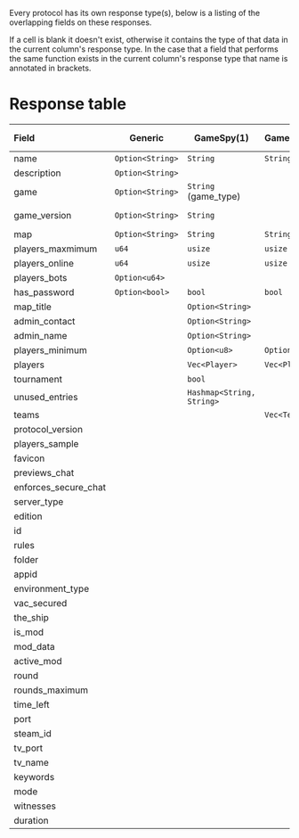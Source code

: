 Every protocol has its own response type(s), below is a listing of the overlapping fields on these responses.

If a cell is blank it doesn't exist, otherwise it contains the type of that data in the current column's response type.
In the case that a field that performs the same function exists in the current column's response type that name is annotated in brackets.

# Response table

| Field                | Generic          | GameSpy(1)                | GameSpy(2)    | GameSpy(3)                | Minecraft(Java)         | Minecraft(Bedrock)             | Valve                            | Quake                     | Proprietary: FFOW | Proprietary: TheShip     |
|:---------------------|------------------|---------------------------|---------------|---------------------------|-------------------------|--------------------------------|----------------------------------|---------------------------|-------------------|--------------------------|
| name                 | `Option<String>` | `String`                  | `String`      | `String`                  |                         | `String`                       | `String`                         | `String`                  | `String`          | `String`                 |
| description          | `Option<String>` |                           |               |                           | `String`                |                                |                                  |                           | `String`          |                          |
| game                 | `Option<String>` | `String` (game_type)      |               | `String` (game_type)      |                         | `Option<GameMode>` (game_mode) | `String`                         |                           | `String`          | `String`                 |
| game_version         | `Option<String>` | `String`                  |               | `String`                  | `String` (version_name) |                                | `String`                         | `String` (version)        | `String`          | `String`                 |
| map                  | `Option<String>` | `String`                  | `String`      | `String`                  |                         | `Option<String>`               | `String`                         | `String`                  | `String`          | `String`                 |
| players_maxmimum     | `u64`            | `usize`                   | `usize`       | `usize`                   | `u32`                   | `u32`                          | `u8`                             | `u8`                      | `u8`              | `u8`                     |
| players_online       | `u64`            | `usize`                   | `usize`       | `usize`                   | `u32`                   | `u32`                          | `u8`                             | `u8`                      | `u8`              | `u8`                     |
| players_bots         | `Option<u64>`    |                           |               |                           |                         |                                | `u8`                             |                           |                   | `u8`                     |
| has_password         | `Option<bool>`   | `bool`                    | `bool`        | `bool`                    |                         |                                | `bool`                           |                           | `bool`            | `bool`                   |
| map_title            |                  | `Option<String>`          |               |                           |                         |                                |                                  |                           |                   |                          |
| admin_contact        |                  | `Option<String>`          |               |                           |                         |                                |                                  |                           |                   |                          |
| admin_name           |                  | `Option<String>`          |               |                           |                         |                                |                                  |                           |                   |                          |
| players_minimum      |                  | `Option<u8>`              | `Option<u8>`  | `Option<u8>`              |                         |                                |                                  |                           |                   |                          |
| players              |                  | `Vec<Player>`             | `Vec<Player>` | `Vec<Player>`             |                         |                                | `Option<Vec<ServerPlayer>>`      | `Vec<P>`                  |                   | `Vec<TheShipPlayer>`     |
| tournament           |                  | `bool`                    |               | `bool`                    |                         |                                |                                  |                           |                   |                          |
| unused_entries       |                  | `Hashmap<String, String>` |               | `HashMap<String, String>` |                         |                                | `Option<ExtraData>` (extra_data) | `HashMap<String, String>` |                   |                          |
| teams                |                  |                           | `Vec<Team>`   | `Vec<Team>`               |                         |                                |                                  |                           |                   |                          |
| protocol_version     |                  |                           |               |                           | `i32`                   | `String`                       | `u8`                             |                           | `u8`              | `u8`                     |
| players_sample       |                  |                           |               |                           | `Option<Vec<Player>>`   |                                |                                  |                           |                   |                          |
| favicon              |                  |                           |               |                           | `Option<String>`        |                                |                                  |                           |                   |                          |
| previews_chat        |                  |                           |               |                           | `Option<bool>`          |                                |                                  |                           |                   |                          |
| enforces_secure_chat |                  |                           |               |                           | `Option<bool>`          |                                |                                  |                           |                   |                          |
| server_type          |                  |                           |               |                           | `Server`                | `Server`                       | `Server`                         |                           |                   | `Server`                 |
| edition              |                  |                           |               |                           |                         | `String`                       |                                  |                           |                   |                          |
| id                   |                  |                           |               |                           |                         | `String`                       |                                  |                           |                   |                          |
| rules                |                  |                           |               |                           |                         |                                | `Option<HashMap<String,String>>` |                           |                   | `HashMap<String,String>` |
| folder               |                  |                           |               |                           |                         |                                | `String`                         |                           |                   |                          |
| appid                |                  |                           |               |                           |                         |                                | `u32`                            |                           |                   |                          |
| environment_type     |                  |                           |               |                           |                         |                                | `Environment`                    |                           | `Environment`     |                          |
| vac_secured          |                  |                           |               |                           |                         |                                | `bool`                           |                           | `bool`            | `bool`                   |
| the_ship             |                  |                           |               |                           |                         |                                | `Option<TheShip>`                |                           |                   |                          |
| is_mod               |                  |                           |               |                           |                         |                                | `bool`                           |                           |                   |                          |
| mod_data             |                  |                           |               |                           |                         |                                | `Option<ModData>`                |                           |                   |                          |
| active_mod           |                  |                           |               |                           |                         |                                |                                  |                           | `String`          |                          |
| round                |                  |                           |               |                           |                         |                                |                                  |                           | `u8`              |                          |
| rounds_maximum       |                  |                           |               |                           |                         |                                |                                  |                           | `u8`              |                          |
| time_left            |                  |                           |               |                           |                         |                                |                                  |                           | `u16`             |                          |
| port                 |                  |                           |               |                           |                         |                                |                                  |                           |                   | `Option<u16>`            |
| steam_id             |                  |                           |               |                           |                         |                                |                                  |                           |                   | `Option<u64>`            |
| tv_port              |                  |                           |               |                           |                         |                                |                                  |                           |                   | `Option<u16>`            |
| tv_name              |                  |                           |               |                           |                         |                                |                                  |                           |                   | `Option<String>`         |
| keywords             |                  |                           |               |                           |                         |                                |                                  |                           |                   | `Option<string>`         |
| mode                 |                  |                           |               |                           |                         |                                |                                  |                           |                   | `u8`                     |
| witnesses            |                  |                           |               |                           |                         |                                |                                  |                           |                   | `u8`                     |
| duration             |                  |                           |               |                           |                         |                                |                                  |                           |                   | `u8`                     |
